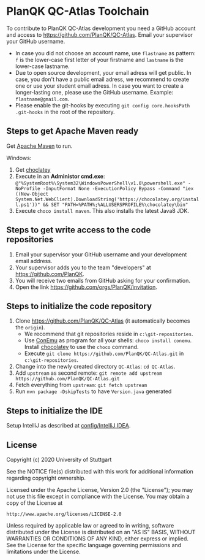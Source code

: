 # PlanQK QC-Atlas Toolchain

To contribute to PlanQK QC-Atlas development you need a GitHub account and access to <https://github.com/PlanQK/QC-Atlas>.
Email your supervisor your GitHub username.

- In case you did not choose an account name, use `flastname` as pattern:
  `f` is the lower-case first letter of your firstname and
  `lastname` is the lower-case lastname.
- Due to open source development, your email adress will get public.
  In case, you don't have a public email adress, we recommend to create one or use your student email adress.
  In case you want to create a longer-lasting one, please use the GitHub username.
  Example: `flastname@gmail.com`.
- Please enable the git-hooks by executing `git config core.hooksPath .git-hooks` in the root of the repository.

## Steps to get Apache Maven ready

Get [Apache Maven](https://maven.apache.org/) to run.

Windows:

1. Get [choclatey](https://chocolatey.org/)
1. Execute in an **Administor cmd.exe**: `@"%SystemRoot%\System32\WindowsPowerShell\v1.0\powershell.exe" -NoProfile -InputFormat None -ExecutionPolicy Bypass -Command "iex ((New-Object System.Net.WebClient).DownloadString('https://chocolatey.org/install.ps1'))" && SET "PATH=%PATH%;%ALLUSERSPROFILE%\chocolatey\bin"`
1. Execute `choco install maven`. This also installs the latest Java8 JDK.

## Steps to get write access to the code repositories

1. Email your supervisor your GitHub username and your development email address.
2. Your supervisor adds you to the team "developers" at <https://github.com/PlanQK>.
3. You will receive two emails from GitHub asking for your confirmation.
4. Open the link <https://github.com/orgs/PlanQK/invitation>.

## Steps to initialize the code repository

1. Clone <https://github.com/PlanQK/QC-Atlas> (it automatically becomes the `origin`).
   - We recommend that git repositories reside in `c:\git-repositories`.
   - Use [ConEmu](https://conemu.github.io/) as program for all your shells: `choco install conemu`.
     Install [chocolatey](https://chocolatey.org/) to use the `choco` command.
   - Execute `git clone https://github.com/PlanQK/QC-Atlas.git` in `c:\git-repositories`.
2. Change into the newly created directory `QC-Atlas`: `cd QC-Atlas`.
3. Add `upstream` as second remote: `git remote add upstream https://github.com/PlanQK/QC-Atlas.git`
4. Fetch everything from `upstream`: `git fetch upstream`
5. Run `mvn package -DskipTests` to have `Version.java` generated

## Steps to initialize the IDE

Setup IntelliJ as described at [config/IntelliJ IDEA](https://github.com/PlanQK/QC-Atlas/tree/7d0bc47488eb2db19052725706081c6bcb07119d/docs/dev/config/IntelliJ%20IDEA).

## License

Copyright (c) 2020 University of Stuttgart

See the NOTICE file(s) distributed with this work for additional
information regarding copyright ownership.

Licensed under the Apache License, Version 2.0 (the "License");
you may not use this file except in compliance with the License.
You may obtain a copy of the License at

    http://www.apache.org/licenses/LICENSE-2.0

Unless required by applicable law or agreed to in writing, software
distributed under the License is distributed on an "AS IS" BASIS,
WITHOUT WARRANTIES OR CONDITIONS OF ANY KIND, either express or implied.
See the License for the specific language governing permissions and
limitations under the License.
